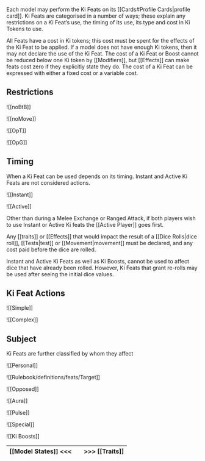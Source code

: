 Each model may perform the Ki Feats on its [[Cards#Profile Cards|profile card]].
Ki Feats are categorised in a number of ways; these explain any restrictions on a Ki Feat’s use, the timing of its use, its type and cost in Ki Tokens to use.

All Feats have a cost in Ki tokens; this cost must be spent for the effects of the Ki Feat to be applied. If a model does not have enough Ki tokens, then it may not declare the use of the Ki Feat.
The cost of a Ki Feat or Boost cannot be reduced below one Ki token by [[Modifiers]], but [[Effects]] can make feats cost zero if they explicitly state they do.
The cost of a Ki Feat can be expressed with either a fixed cost or a variable cost.

## Restrictions

![[noBtB]]

![[noMove]]

![[OpT]]

![[OpG]]

## Timing
When a Ki Feat can be used depends on its timing. Instant and Active Ki Feats are not considered actions.

![[Instant]]

![[Active]]

Other than during a Melee Exchange or Ranged Attack, if both players wish to use Instant or Active Ki feats the [[Active Player]] goes first.

Any [[traits]] or [[Effects]] that would impact the result of a [[Dice Rolls|dice roll]], [[Tests|test]] or [[Movement|movement]] must be declared, and any cost paid before the dice are rolled.

Instant and Active Ki Feats as well as Ki Boosts, cannot be used to affect dice that have already been rolled. However, Ki Feats that grant re-rolls may be used after seeing the initial dice values.

## Ki Feat Actions

![[Simple]]

![[Complex]]

## Subject
Ki Feats are further classified by whom they affect

![[Personal]]

![[Rulebook/definitions/feats/Target]]

![[Opposed]]

![[Aura]]

![[Pulse]]

![[Special]]

![[Ki Boosts]]

| [[Model States]] <<< |     | >>> [[Traits]] |
| -------------------- | --- | -------------- |
